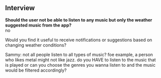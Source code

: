 ## Interview

**Should the user not be able to listen to any music but only the weather suggested music from the app?**  
no

Would you find it useful to receive notifications or suggestions based on changing weather conditions?

Sammy: not all people listen to all types of music? foe example, a person who likes metal might not like jazz. do you HAVE to listen to the music that is played or can you choose the genres you wanna listen to and the music would be filtered accordingly?
